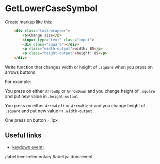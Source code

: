 # GetLowerCaseSymbol

Create markup like this:

```html
    <div class="task-wrapper">
        <p>Change size</p>
        <input type="text" class="input">
        <div class="square"></div>
        <p class="width-output">width: 85</p>
        <p class="height-output">height: 85</p>
    </div>
```

Write function that changes width or height of `.square` when you press on arrows buttons

For example:

You press on either `ArrowUp` or `ArrowDown` and you change height of `.square` and put new value in `.height-output`

You press on either `ArrowLeft` or `ArrowRight` and you change height of `.square` and put new value in `.width-output`

One press on button = 1px

## Useful links

- [keydown event](https://developer.mozilla.org/en-US/docs/Web/API/Element/keydown_event);

<!-- Don't forget about labels. Example: -->
/label level::elementary
/label js::dom-event
